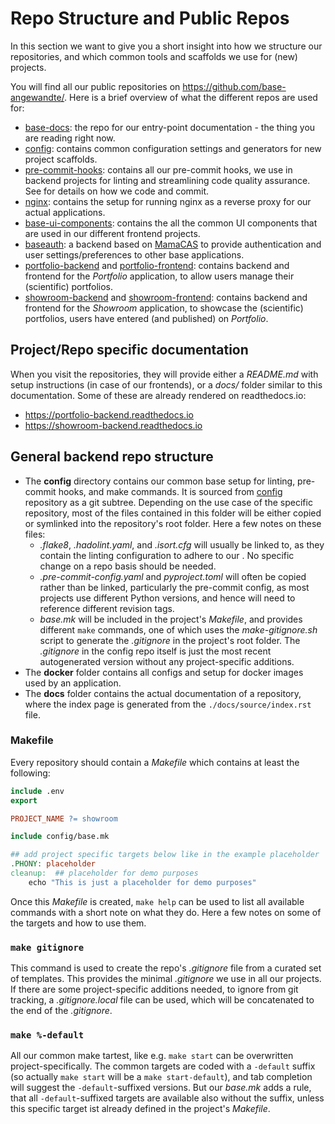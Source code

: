 # Repo Structure and Public Repos

In this section we want to give you a short insight into how we structure our repositories,
and which common tools and scaffolds we use for (new) projects.

You will find all our public repositories on https://github.com/base-angewandte/. Here is a brief overview of
what the different repos are used for:

- [base-docs](https://github.com/base-angewandte/base-docs): the repo for our entry-point documentation - the thing
  you are reading right now.
- [config](https://github.com/base-angewandte/config): contains common configuration settings and generators for
  new project scaffolds.
- [pre-commit-hooks](https://github.com/base-angewandte/pre-commit-hooks): contains all our pre-commit hooks,
  we use in backend projects for linting and streamlining code quality assurance. See [](./dev_guide.md) for details
  on how we code and commit.
- [nginx](https://github.com/base-angewandte/nginx): contains the setup for running nginx as a reverse proxy for our
  actual applications.
- [base-ui-components](https://github.com/base-angewandte/base-ui-components): contains the all the common UI components
  that are used in our different frontend projects.
- [baseauth](https://github.com/base-angewandte/baseauth): a backend based on
  [MamaCAS](https://django-mama-cas.readthedocs.io/en/latest/) to provide authentication and user settings/preferences
  to other base applications.
- [portfolio-backend](https://github.com/base-angewandte/portfolio-backend) and
  [portfolio-frontend](https://github.com/base-angewandte/portfolio-frontend): contains backend and frontend for the
  _Portfolio_ application, to allow users manage their (scientific) portfolios.
- [showroom-backend](https://github.com/base-angewandte/showroom-backend) and
  [showroom-frontend](https://github.com/base-angewandte/showroom-frontend): contains backend and frontend for the
  _Showroom_ application, to showcase the (scientific) portfolios, users have entered (and published) on _Portfolio_.

## Project/Repo specific documentation

When you visit the repositories, they will provide either a _README&period;md_ with setup instructions (in case of
our frontends), or a _docs/_ folder similar to this documentation. Some of these are already rendered on readthedocs.io:

- https://portfolio-backend.readthedocs.io
- https://showroom-backend.readthedocs.io

## General backend repo structure

- The **config** directory contains our common base setup for linting, pre-commit hooks, and make commands. It is
  sourced from [config](https://github.com/base-angewandte/config) repository as a git subtree. Depending on the use
  case of the specific repository, most of the files contained in this folder will be either copied or symlinked into
  the repository's root folder. Here a few notes on these files:
  - _.flake8_, _.hadolint.yaml_, and _.isort.cfg_ will usually be linked to, as they contain the linting configuration
    to adhere to our [](./dev_guide.md#coding-conventions). No specific change on a repo basis should be needed.
  - _.pre-commit-config.yaml_ and _pyproject.toml_ will often be copied rather than be linked, particularly the
    pre-commit config, as most projects use different Python versions, and hence will need to reference different
    revision tags.
  - _base&period;mk_ will be included in the project's _Makefile_, and provides different `make` commands, one of which uses
    the _make-gitignore&period;sh_ script to generate the _.gitignore_ in the project's root folder. The _.gitignore_ in the
    config repo itself is just the most recent autogenerated version without any project-specific additions.
    <!-- Internal writer's note: the use of &period; instead of . in base.mk and make-gitignore.sh is needed, because
         linkify would otherwise make a link out of these two filenames -->
- The **docker** folder contains all configs and setup for docker images used by an application.
- The **docs** folder contains the actual documentation of a repository, where the index page is generated from the
  `./docs/source/index.rst` file.

### Makefile

Every repository should contain a _Makefile_ which contains at least the following:

```makefile
include .env
export

PROJECT_NAME ?= showroom

include config/base.mk

## add project specific targets below like in the example placeholder
.PHONY: placeholder
cleanup:  ## placeholder for demo purposes
    echo "This is just a placeholder for demo purposes"
```

Once this _Makefile_ is created, `make help` can be used to list all available commands with a short note on what they
do. Here a few notes on some of the targets and how to use them.

### `make gitignore`

This command is used to create the repo's _.gitignore_ file from a curated set of templates. This provides the minimal
_.gitignore_ we use in all our projects. If there are some project-specific additions needed, to ignore from git
tracking, a _.gitignore.local_ file can be used, which will be concatenated to the end of the _.gitignore_.

### `make %-default`

All our common make tartest, like e.g. `make start` can be overwritten project-specifically. The common targets are
coded with a `-default` suffix (so actually `make start` will be a `make start-default`), and tab completion will
suggest the `-default`-suffixed versions. But our _base&period;mk_ adds a rule, that all `-default`-suffixed targets are
available also without the suffix, unless this specific target ist already defined in the project's _Makefile_.
